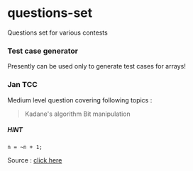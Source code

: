 # questions-set
Questions set for various contests

### Test case generator

Presently can be used only to generate test cases for arrays!

### Jan TCC
Medium level question covering following topics :
> Kadane's algorithm
> Bit manipulation
##### HINT
```
n = ~n + 1;
```
Source : [click here](https://stackoverflow.com/questions/32379524/bitwise-operation-positive-number-to-negative)
